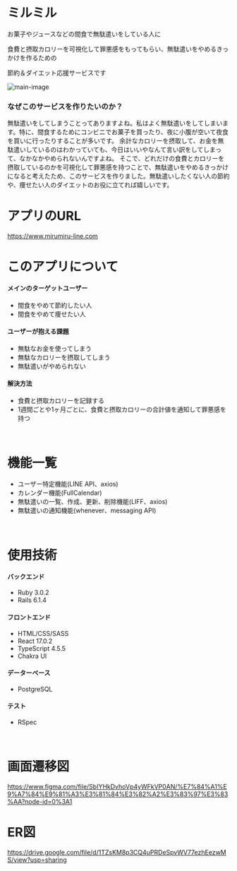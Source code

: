 # ミルミル

お菓子やジュースなどの間食で無駄遣いをしている人に

食費と摂取カロリーを可視化して罪悪感をもってもらい、無駄遣いをやめるきっかけを作るための

節約＆ダイエット応援サービスです

![main-image](https://user-images.githubusercontent.com/89057417/155137168-6458863d-1df6-4747-9194-422cd22c3932.png)

### なぜこのサービスを作りたいのか？

無駄遣いをしてしまうことってありますよね。私はよく無駄遣いをしてしまいます。特に、間食するためにコンビニでお菓子を買ったり、夜に小腹が空いて夜食を買いに行ったりすることが多いです。
余計なカロリーを摂取して、お金を無駄遣いしているのはわかっていても、今日はいいやなんて言い訳をしてしまって、なかなかやめられないんですよね。
そこで、どれだけの食費とカロリーを摂取しているのかを可視化して罪悪感を持つことで、無駄遣いをやめるきっかけになると考えたため、このサービスを作りました。無駄遣いしたくない人の節約や、痩せたい人のダイエットのお役に立てれば嬉しいです。
<br />

# アプリのURL

https://www.mirumiru-line.com
<br />

# このアプリについて

#### メインのターゲットユーザー

- 間食をやめて節約したい人
- 間食をやめて痩せたい人

#### ユーザーが抱える課題

- 無駄なお金を使ってしまう
- 無駄なカロリーを摂取してしまう
- 無駄遣いがやめられない

#### 解決方法

- 食費と摂取カロリーを記録する
- 1週間ごとや1ヶ月ごとに、食費と摂取カロリーの合計値を通知して罪悪感を持つ
<br />

# 機能一覧

- ユーザー特定機能(LINE API、axios)
- カレンダー機能(FullCalendar)
- 無駄遣いの一覧、作成、更新、削除機能(LIFF、axios)
- 無駄遣いの通知機能(whenever、messaging API)
<br />

# 使用技術

#### バックエンド
- Ruby 3.0.2
- Rails 6.1.4

#### フロントエンド
- HTML/CSS/SASS
- React 17.0.2
- TypeScript 4.5.5
- Chakra UI

#### データーベース
- PostgreSQL

#### テスト
- RSpec
<br />

# 画面遷移図

https://www.figma.com/file/SbIYHkDvhoVp4yWFkVP0AN/%E7%84%A1%E9%A7%84%E9%81%A3%E3%81%84%E3%82%A2%E3%83%97%E3%83%AA?node-id=0%3A1
<br />

# ER図

https://drive.google.com/file/d/1TZsKM8p3CQ4uPRDeSpvWV77ezhEezwMS/view?usp=sharing
<br />
